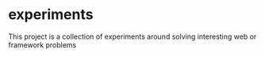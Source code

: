 # experiments

This project is a collection of experiments around solving interesting web or framework problems

